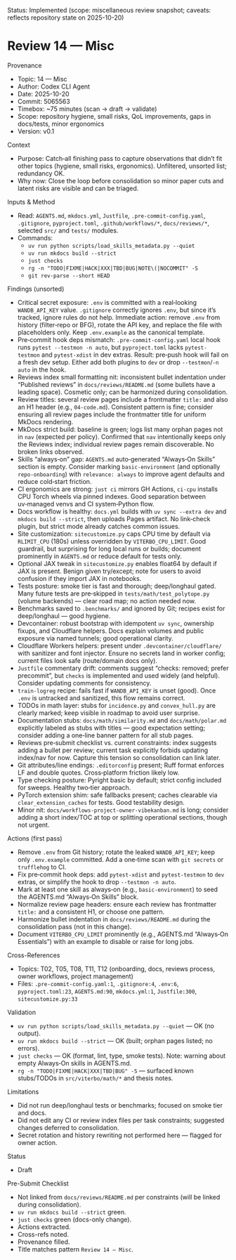 Status: Implemented (scope: miscellaneous review snapshot; caveats: reflects repository state on 2025-10-20)

# Review 14 — Misc

Provenance
- Topic: 14 — Misc
- Author: Codex CLI Agent
- Date: 2025-10-20
- Commit: 5065563
- Timebox: ~75 minutes (scan → draft → validate)
- Scope: repository hygiene, small risks, QoL improvements, gaps in docs/tests, minor ergonomics
- Version: v0.1

Context
- Purpose: Catch‑all finishing pass to capture observations that didn’t fit other topics (hygiene, small risks, ergonomics). Unfiltered, unsorted list; redundancy OK.
- Why now: Close the loop before consolidation so minor paper cuts and latent risks are visible and can be triaged.

Inputs & Method
- Read: `AGENTS.md`, `mkdocs.yml`, `Justfile`, `.pre-commit-config.yaml`, `.gitignore`, `pyproject.toml`, `.github/workflows/*`, `docs/reviews/*`, selected `src/` and `tests/` modules.
- Commands:
  - `uv run python scripts/load_skills_metadata.py --quiet`
  - `uv run mkdocs build --strict`
  - `just checks`
  - `rg -n "TODO|FIXME|HACK|XXX|TBD|BUG|NOTE\(|NOCOMMIT" -S`
  - `git rev-parse --short HEAD`

Findings (unsorted)
- Critical secret exposure: `.env` is committed with a real‑looking `WANDB_API_KEY` value. `.gitignore` correctly ignores `.env`, but since it’s tracked, ignore rules do not help. Immediate action: remove `.env` from history (filter‑repo or BFG), rotate the API key, and replace the file with placeholders only. Keep `.env.example` as the canonical template.
- Pre‑commit hook deps mismatch: `.pre-commit-config.yaml` local hook runs `pytest --testmon -n auto`, but `pyproject.toml` lacks `pytest-testmon` and `pytest-xdist` in dev extras. Result: pre‑push hook will fail on a fresh dev setup. Either add both plugins to `dev` or drop `--testmon`/`-n auto` in the hook.
- Reviews index small formatting nit: inconsistent bullet indentation under “Published reviews” in `docs/reviews/README.md` (some bullets have a leading space). Cosmetic only; can be harmonized during consolidation.
- Review titles: several review pages include a frontmatter `title:` and also an H1 header (e.g., `04-code.md`). Consistent pattern is fine; consider ensuring all review pages include the frontmatter title for uniform MkDocs rendering.
- MkDocs strict build: baseline is green; logs list many orphan pages not in `nav` (expected per policy). Confirmed that `nav` intentionally keeps only the Reviews index; individual review pages remain discoverable. No broken links observed.
- Skills “always‑on” gap: `AGENTS.md` auto‑generated “Always‑On Skills” section is empty. Consider marking `basic-environment` (and optionally `repo-onboarding`) with `relevance: always` to improve agent defaults and reduce cold‑start friction.
- CI ergonomics are strong: `just ci` mirrors GH Actions, `ci-cpu` installs CPU Torch wheels via pinned indexes. Good separation between uv‑managed venvs and CI system‑Python flow.
- Docs workflow is healthy: `docs.yml` builds with `uv sync --extra dev` and `mkdocs build --strict`, then uploads Pages artifact. No link‑check plugin, but strict mode already catches common issues.
- Site customization: `sitecustomize.py` caps CPU time by default via `RLIMIT_CPU` (180s) unless overridden by `VITERBO_CPU_LIMIT`. Good guardrail, but surprising for long local runs or builds; document prominently in `AGENTS.md` or reduce default for tests only.
- Optional JAX tweak in `sitecustomize.py` enables float64 by default if JAX is present. Benign given try/except; note for users to avoid confusion if they import JAX in notebooks.
- Tests posture: smoke tier is fast and thorough; deep/longhaul gated. Many future tests are pre‑skipped in `tests/math/test_polytope.py` (volume backends) — clear road map; no action needed now.
- Benchmarks saved to `.benchmarks/` and ignored by Git; recipes exist for deep/longhaul — good hygiene.
- Devcontainer: robust bootstrap with idempotent `uv sync`, ownership fixups, and Cloudflare helpers. Docs explain volumes and public exposure via named tunnels; good operational clarity.
- Cloudflare Workers helpers: present under `.devcontainer/cloudflare/` with sanitizer and font injector. Ensure no secrets land in worker config; current files look safe (route/domain docs only).
- `Justfile` commentary drift: comments suggest “checks: removed; prefer precommit”, but `checks` is implemented and used widely (and helpful). Consider updating comments for consistency.
- `train-logreg` recipe: fails fast if `WANDB_API_KEY` is unset (good). Once `.env` is untracked and sanitized, this flow remains correct.
- TODOs in math layer: stubs for `incidence.py` and `convex_hull.py` are clearly marked; keep visible in roadmap to avoid user surprise.
- Documentation stubs: `docs/math/similarity.md` and `docs/math/polar.md` explicitly labeled as stubs with titles — good expectation setting; consider adding a one‑line banner pattern for all stub pages.
- Reviews pre‑submit checklist vs. current constraints: index suggests adding a bullet per review; current task explicitly forbids updating index/nav for now. Capture this tension so consolidation can link later.
- Git attributes/line endings: `.editorconfig` present; Ruff format enforces LF and double quotes. Cross‑platform friction likely low.
- Type checking posture: Pyright basic by default; strict config included for sweeps. Healthy two‑tier approach.
- PyTorch extension shim: safe fallbacks present; caches clearable via `clear_extension_caches` for tests. Good testability design.
- Minor nit: `docs/workflows-project-owner-vibekanban.md` is long; consider adding a short index/TOC at top or splitting operational sections, though not urgent.

Actions (first pass)
- Remove `.env` from Git history; rotate the leaked `WANDB_API_KEY`; keep only `.env.example` committed. Add a one‑time scan with `git secrets` or `trufflehog` to CI.
- Fix pre‑commit hook deps: add `pytest-xdist` and `pytest-testmon` to `dev` extras, or simplify the hook to drop `--testmon -n auto`.
- Mark at least one skill as always‑on (e.g., `basic-environment`) to seed the AGENTS.md “Always‑On Skills” block.
- Normalize review page headers: ensure each review has frontmatter `title:` and a consistent H1, or choose one pattern.
- Harmonize bullet indentation in `docs/reviews/README.md` during the consolidation pass (not in this change).
- Document `VITERBO_CPU_LIMIT` prominently (e.g., AGENTS.md “Always‑On Essentials”) with an example to disable or raise for long jobs.

Cross-References
- Topics: T02, T05, T08, T11, T12 (onboarding, docs, reviews process, owner workflows, project management)
- Files: `.pre-commit-config.yaml:1`, `.gitignore:4`, `.env:6`, `pyproject.toml:23`, `AGENTS.md:90`, `mkdocs.yml:1`, `Justfile:300`, `sitecustomize.py:33`

Validation
- `uv run python scripts/load_skills_metadata.py --quiet` — OK (no output).
- `uv run mkdocs build --strict` — OK (built; orphan pages listed; no errors).
- `just checks` — OK (format, lint, type, smoke tests). Note: warning about empty Always‑On skills in AGENTS.md.
- `rg -n "TODO|FIXME|HACK|XXX|TBD|BUG" -S` — surfaced known stubs/TODOs in `src/viterbo/math/*` and thesis notes.

Limitations
- Did not run deep/longhaul tests or benchmarks; focused on smoke tier and docs.
- Did not edit any CI or review index files per task constraints; suggested changes deferred to consolidation.
- Secret rotation and history rewriting not performed here — flagged for owner action.

Status
- Draft

Pre-Submit Checklist
- Not linked from `docs/reviews/README.md` per constraints (will be linked during consolidation).
- `uv run mkdocs build --strict` green.
- `just checks` green (docs-only change).
- Actions extracted.
- Cross-refs noted.
- Provenance filled.
- Title matches pattern `Review 14 — Misc`.
